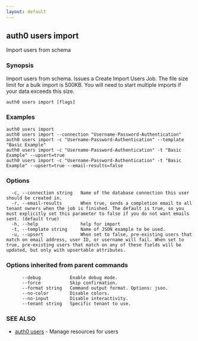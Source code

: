 ```yaml
---
layout: default
---
```

## auth0 users import

Import users from schema

### Synopsis

Import users from schema. Issues a Create Import Users Job. 
The file size limit for a bulk import is 500KB. You will need to start multiple imports if your data exceeds this size.

```
auth0 users import [flags]
```

### Examples

```
auth0 users import
auth0 users import --connection "Username-Password-Authentication"
auth0 users import -c "Username-Password-Authentication" --template "Basic Example"
auth0 users import -c "Username-Password-Authentication" -t "Basic Example" --upsert=true
auth0 users import -c "Username-Password-Authentication" -t "Basic Example" --upsert=true --email-results=false
```

### Options

```
  -c, --connection string   Name of the database connection this user should be created in.
  -r, --email-results       When true, sends a completion email to all tenant owners when the job is finished. The default is true, so you must explicitly set this parameter to false if you do not want emails sent. (default true)
  -h, --help                help for import
  -t, --template string     Name of JSON example to be used.
  -u, --upsert              When set to false, pre-existing users that match on email address, user ID, or username will fail. When set to true, pre-existing users that match on any of these fields will be updated, but only with upsertable attributes.
```

### Options inherited from parent commands

```
      --debug           Enable debug mode.
      --force           Skip confirmation.
      --format string   Command output format. Options: json.
      --no-color        Disable colors.
      --no-input        Disable interactivity.
      --tenant string   Specific tenant to use.
```

### SEE ALSO

* [auth0 users](auth0_users.md)	 - Manage resources for users


